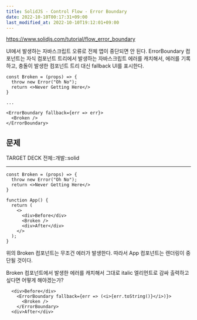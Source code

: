 ```yaml
---
title: SolidJS - Control Flow - Error Boundary
date: 2022-10-10T00:17:31+09:00
last_modified_at: 2022-10-10T19:12:01+09:00
---
```


https://www.solidjs.com/tutorial/flow_error_boundary

UI에서 발생하는 자바스크립트 오류로 전체 앱이 중단되면 안 된다. ErrorBoundary 컴포넌트는 자식 컴포넌트 트리에서 발생하는 자바스크립트 에러를 캐치해서, 에러를 기록하고, 충돌이 발생한 컴포넌트 트리 대신 fallback UI를 표시한다.

```tsx
const Broken = (props) => {
  throw new Error("Oh No");
  return <>Never Getting Here</>
}

...

<ErrorBoundary fallback={err => err}>
  <Broken />
</ErrorBoundary>
```

## 문제

TARGET DECK
전체::개발::solid

---

<!--ankiQ-->

```tsx
const Broken = (props) => {
  throw new Error("Oh No");
  return <>Never Getting Here</>
}

function App() {
  return (
    <>
      <div>Before</div>
      <Broken />
      <div>After</div>
    </>
  );
}
```

위의 Broken 컴포넌트는 무조건 에러가 발생한다. 따라서 App 컴포넌트는 렌더링이 중단될 것이다.

Broken 컴포넌트에서 발생한 에러를 캐치해서 그대로 italic 엘리먼트로 감싸 출력하고 싶다면 어떻게 해야겠는가?

<!--ankiA-->

```tsx
  <div>Before</div>
	<ErrorBoundary fallback={err => (<i>{err.toString()}</i>)}>
	  <Broken />
	</ErrorBoundary>
  <div>After</div>
```

<!--ankiE-->
<!--ID: 1664956299102-->
